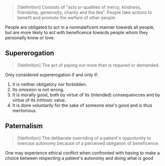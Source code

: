 >[!definition]
>Consists of "acts or qualities of mercy, kindness, friendship, generosity, charity and the like".
>People take actions to benefit and promote the welfare of other people. 

People are obligated to act in a nonmaleficent manner towards all people, but are more likely to act with beneficence towards people whom they personally know or love. 
## Supererogation
>[!definition]
>The act of paying out more than is required or demanded.

Only considered supererogation if and only if:
1. It is neither obligatory nor forbidden.
2. Its omission is not wrong.
3. It is morally good, both by virtue of its (intended) consequencces and by virtue of its intrinsic value.
4. It is done voluntarily for the sake of someone else's good and is thus meritorious. 
## Paternalism
>[!definition]
>The deliberate overriding of a patient's opportunity to exercise autonomy because of a perceived obligation of beneficence. 

One may experience ethical conflict when confronted with having to make a choice between respecting a patient's autonomy and doing what is good 
